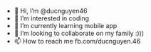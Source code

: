 - 👋 Hi, I’m @ducnguyen46
- 👀 I’m interested in coding
- 🌱 I’m currently learning mobile app
- 💞️ I’m looking to collaborate on my family :)))
- 📫 How to reach me fb.com/ducnguyen.46
